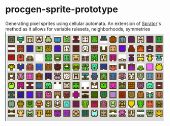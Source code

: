 # procgen-sprite-prototype
Generating pixel sprites using cellular automata. An extension of <a href="https://github.com/yurkth/sprator">Sprator</a>'s method as it allows for variable rulesets, neighborhoods, symmetries
<img src="screenshot_generator.png"> </img>
